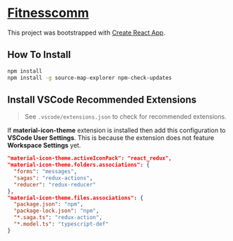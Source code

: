 # [Fitnesscomm](https://fitnesscomm-141108.firebaseapp.com/)

This project was bootstrapped with [Create React App](https://github.com/facebook/create-react-app).

## How To Install

```sh
npm install
npm install -g source-map-explorer npm-check-updates
```

## Install VSCode Recommended Extensions

> See `.vscode/extensions.json` to check for recommended extensions.

If **material-icon-theme** extension is installed then add this configuration to **VSCode User Settings**. This is because the extension does not feature **Workspace Settings** yet.

```json
"material-icon-theme.activeIconPack": "react_redux",
"material-icon-theme.folders.associations": {
  "forms": "messages",
  "sagas": "redux-actions",
  "reducer": "redux-reducer"
},
"material-icon-theme.files.associations": {
  "package.json": "npm",
  "package-lock.json": "npm",
  "*.saga.ts": "redux-action",
  "*.model.ts": "typescript-def"
}
```
